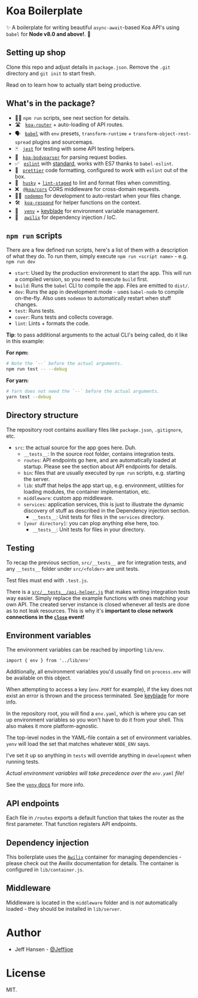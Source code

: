 # Koa Boilerplate

✨ A boilerplate for writing beautiful `async-await`-based Koa API's using `babel` for **Node v8.0 and above!**. 🚀

## Setting up shop

Clone this repo and adjust details in `package.json`. Remove the `.git` directory and `git init` to start fresh.

Read on to learn how to actually start being productive.

## What's in the package?

* 🏃‍♀️ `npm run` scripts, see next section for details.
* 🛣 &nbsp;&nbsp;[`koa-router`][koa-router] + auto-loading of API routes.
* 🗣&nbsp;&nbsp;&nbsp;[`babel`][babel] with `env` presets, `transform-runtime` + `transform-object-rest-spread` plugins and sourcemaps.
* 🃏&nbsp;&nbsp;&nbsp;[`jest`][jest] for testing with some API testing helpers.
* 💪&nbsp;&nbsp;&nbsp;[`koa-bodyparser`][koa-bodyparser] for parsing request bodies.
* ✅ &nbsp;&nbsp;[`eslint`][eslint] with [standard][standard], works with ES7 thanks to `babel-eslint`.
* 👀 &nbsp;&nbsp;[`prettier`][prettier] code formatting, configured to work with `eslint` out of the box.
* 🐶 &nbsp;&nbsp;[`husky`][husky] + [`lint-staged`][lint-staged] to lint and format files when committing.
* ❌ &nbsp;&nbsp;[`@koa/cors`][cors] CORS middleware for cross-domain requests.
* 🕵️‍♀️&nbsp;&nbsp;[`nodemon`][nodemon] for development to auto-restart when your files change.
* 🛠 &nbsp;&nbsp;[`koa-respond`][respond] for helper functions on the context.
* 📄 &nbsp;&nbsp;&nbsp;[`yenv`][yenv] + [keyblade][keyblade] for environment variable management.
* 💉 &nbsp;&nbsp;&nbsp;[`awilix`][awilix] for dependency injection / IoC.

## `npm run` scripts

There are a few defined run scripts, here's a list of them with a description of what they do. To run them, simply execute `npm run <script name>` - e.g. `npm run dev`

* `start`: Used by the production environment to start the app. This will run a compiled version, so you need to execute `build` first.
* `build`: Runs the `babel` CLI to compile the app. Files are emitted to `dist/`.
* `dev`: Runs the app in development mode - uses `babel-node` to compile on-the-fly. Also uses `nodemon` to automatically restart when stuff changes.
* `test`: Runs tests.
* `cover`: Runs tests and collects coverage.
* `lint`: Lints + formats the code.

**Tip**: to pass additional arguments to the actual CLI's being called, do it like in this example:

**For npm:**

```bash
# Note the `--` before the actual arguments.
npm run test -- --debug
```

**For yarn:**

```bash
# Yarn does not need the `--` before the actual arguments.
yarn test --debug
```

## Directory structure

The repository root contains auxiliary files like `package.json`, `.gitignore`, etc.

* `src`: the actual source for the app goes here. Duh.
  * `__tests__`: In the source root folder, contains integration tests.
  * `routes`: API endpoints go here, and are automatically loaded at startup. Please see the section about API endpoints for details.
  * `bin`: files that are usually executed by `npm run` scripts, e.g. starting the server.
  * `lib`: stuff that helps the app start up, e.g. environment, utilities for loading modules, the container implementation, etc.
  * `middleware`: custom app middleware.
  * `services`: application services, this is just to illustrate the dynamic discovery of stuff as described in the Dependency injection section.
    * `__tests__`: Unit tests for files in the `services` directory.
  * `[your directory]`: you can plop anything else here, too.
    * `__tests__`: Unit tests for files in your directory.

## Testing

To recap the previous section, `src/__tests__` are for integration tests, and any `__tests__` folder under `src/<folder>` are unit tests.

Test files must end with `.test.js`.

There is a [`src/__tests__/api-helper.js`][api-helper] that makes writing integration tests way easier. Simply replace the example functions with ones matching your own API. The created server instance is closed whenever all tests are done as to not leak resources. This is why it's **important to close network connections in the [`close`][close-event] event!**

## Environment variables

The environment variables can be reached by importing `lib/env`.

```
import { env } from '../lib/env'
```

Additionally, all environment variables you'd usually find on `process.env` will be available on this object.

When attempting to access a key (`env.PORT` for example), if the key does not exist an error is thrown and the process terminated. See [keyblade][keyblade] for more info.

In the repository root, you will find a `env.yaml`, which is where you can set up environment variables so you won't have to do it from your shell. This also makes it more platform-agnostic.

The top-level nodes in the YAML-file contain a set of environment variables.
`yenv` will load the set that matches whatever `NODE_ENV` says.

I've set it up so anything in `tests` will override anything in `development` when running tests.

*Actual environment variables will take precedence over the `env.yaml` file!*

See the [`yenv` docs](https://github.com/jeffijoe/yenv) for more info.

## API endpoints

Each file in `/routes` exports a default function that takes the router as the first parameter. That function registers API endpoints.

## Dependency injection

This boilerplate uses the [`Awilix`](https://github.com/jeffijoe/awilix) container for managing dependencies - please check out the Awilix documentation
for details. The container is configured in `lib/container.js`.

## Middleware

Middleware is located in the `middleware` folder and is *not* automatically loaded - they should be installed in `lib/server`.

# Author

* Jeff Hansen - [@Jeffijoe](https://twitter.com/Jeffijoe)

# License

MIT.

[api-helper]: /src/__tests__/api-helper.js
[close-event]: /src/lib/server.js#L58
[standard]: http://standardjs.com/
[koa-router]: https://github.com/alexmingoia/koa-router
[babel]: https://github.com/babel/babel
[jest]: https://github.com/facebook/jest
[koa-bodyparser]: https://github.com/koajs/bodyparser
[eslint]: https://github.com/eslint/eslint
[prettier]: https://github.com/prettier/prettier
[husky]: https://github.com/typicode/husky
[lint-staged]: https://github.com/okonet/lint-staged
[cors]: https://github.com/koajs/cors
[nodemon]: https://github.com/remy/nodemon
[respond]: https://github.com/jeffijoe/koa-respond
[yenv]: https://github.com/jeffijoe/yenv
[keyblade]: https://github.com/jeffijoe/keyblade
[awilix]: https://github.com/jeffijoe/awilix
[keyblade]: https://github.com/jeffijoe/keyblade
[smid]: https://github.com/jeffijoe/smid
[fejl]: https://github.com/jeffijoe/fejl
